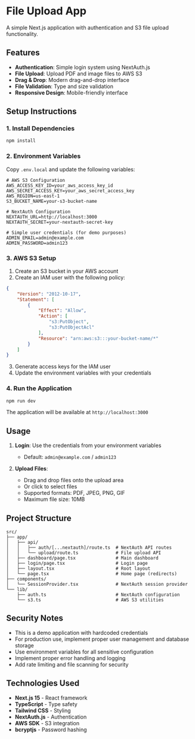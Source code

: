 # File Upload App

A simple Next.js application with authentication and S3 file upload functionality.

## Features

- **Authentication**: Simple login system using NextAuth.js
- **File Upload**: Upload PDF and image files to AWS S3
- **Drag & Drop**: Modern drag-and-drop interface
- **File Validation**: Type and size validation
- **Responsive Design**: Mobile-friendly interface

## Setup Instructions

### 1. Install Dependencies

```bash
npm install
```

### 2. Environment Variables

Copy `.env.local` and update the following variables:

```env
# AWS S3 Configuration
AWS_ACCESS_KEY_ID=your_aws_access_key_id
AWS_SECRET_ACCESS_KEY=your_aws_secret_access_key
AWS_REGION=us-east-1
S3_BUCKET_NAME=your-s3-bucket-name

# NextAuth Configuration
NEXTAUTH_URL=http://localhost:3000
NEXTAUTH_SECRET=your-nextauth-secret-key

# Simple user credentials (for demo purposes)
ADMIN_EMAIL=admin@example.com
ADMIN_PASSWORD=admin123
```

### 3. AWS S3 Setup

1. Create an S3 bucket in your AWS account
2. Create an IAM user with the following policy:

```json
{
    "Version": "2012-10-17",
    "Statement": [
        {
            "Effect": "Allow",
            "Action": [
                "s3:PutObject",
                "s3:PutObjectAcl"
            ],
            "Resource": "arn:aws:s3:::your-bucket-name/*"
        }
    ]
}
```

3. Generate access keys for the IAM user
4. Update the environment variables with your credentials

### 4. Run the Application

```bash
npm run dev
```

The application will be available at `http://localhost:3000`

## Usage

1. **Login**: Use the credentials from your environment variables
   - Default: `admin@example.com` / `admin123`

2. **Upload Files**: 
   - Drag and drop files onto the upload area
   - Or click to select files
   - Supported formats: PDF, JPEG, PNG, GIF
   - Maximum file size: 10MB

## Project Structure

```
src/
├── app/
│   ├── api/
│   │   ├── auth/[...nextauth]/route.ts  # NextAuth API routes
│   │   └── upload/route.ts              # File upload API
│   ├── dashboard/page.tsx               # Main dashboard
│   ├── login/page.tsx                   # Login page
│   ├── layout.tsx                       # Root layout
│   └── page.tsx                         # Home page (redirects)
├── components/
│   └── SessionProvider.tsx              # NextAuth session provider
└── lib/
    ├── auth.ts                          # NextAuth configuration
    └── s3.ts                            # AWS S3 utilities
```

## Security Notes

- This is a demo application with hardcoded credentials
- For production use, implement proper user management and database storage
- Use environment variables for all sensitive configuration
- Implement proper error handling and logging
- Add rate limiting and file scanning for security

## Technologies Used

- **Next.js 15** - React framework
- **TypeScript** - Type safety
- **Tailwind CSS** - Styling
- **NextAuth.js** - Authentication
- **AWS SDK** - S3 integration
- **bcryptjs** - Password hashing
